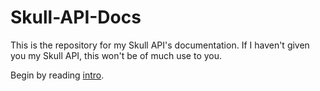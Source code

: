 # Skull-API-Docs

This is the repository for my Skull API's documentation. If I haven't given you my Skull API, this won't be of much use to you.

Begin by reading [intro](/intro).